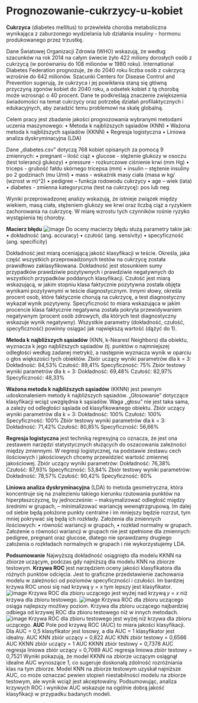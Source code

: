 # Prognozowanie-cukrzycy-u-kobiet
**Cukrzyca** (diabetes mellitus) to przewlekła choroba metaboliczna wynikająca z zaburzonego 
wydzielania lub działania insuliny - hormonu produkowanego przez trzustkę.

Dane Światowej Organizacji Zdrowia (WHO) wskazują, że według szacunków na rok 2014 na całym świecie żyło 422 miliony dorosłych osób z cukrzycą (w porównaniu do 108 milionów w 1980 roku). International Diabetes Federation prognozuje, że do 2040 roku liczba osób z cukrzycą wzrośnie do 642 milionów. Szacunki Centers for Disease Control and Prevention sugerują, że cukrzyca i jej powikłania staną się główną przyczyną zgonów kobiet do 2040 roku, a odsetek kobiet z tą chorobą może wzrosnąć o 40 procent. Dane te podkreślają znaczenie zwiększenia świadomości na temat cukrzycy oraz potrzebę działań profilaktycznych i edukacyjnych, aby zaradzić temu problemowi na skalę globalną.

Celem pracy jest zbadanie jakości prognozowania wybranymi metodami uczenia maszynowego:
• Metoda k najbliższych sąsiadów (KNN)
• Ważona metoda k najbliższych sąsiadów (KKNN)
• Regresja logistyczna
• Liniowa analiza dyskryminacyjna (LDA)

Dane „diabetes.csv” dotyczą 768 kobiet opisanych za pomocą 9 zmiennych:
• pregnant – ilość ciąż 
• glucose - stężenie glukozy w osoczu (test tolerancji glukozy)
• pressure - rozkurczowe ciśnienie krwi (mm Hg)
• triceps - grubość fałdu skórnego tricepsa (mm)
• insulin – stężenie insuliny po 2 godzinach (mu U/ml)
• mass - wskaźnik masy ciała (masa w kg/ (wzrost w m)^2) 
• pedigree – funkcja rodowodu cukrzycy
• age – wiek (lata)
• diabetes - zmienna kategoryczna (test na cukrzycę): pos lub neg

Wyniki przeprowadzonej analizy wskazują, że istnieje związek między wiekiem, masą ciała, stężeniem glukozy we krwi oraz liczbą ciąż a ryzykiem zachorowania na cukrzycę. W miarę wzrostu tych czynników rośnie ryzyko wystąpienia tej choroby.

**Macierz błędu**
![image](https://github.com/klaudiasolek/Prognozowanie-cukrzycy-u-kobiet/assets/146526586/c7833a65-6dc2-49d2-b770-18eef64e976a)
Do oceny macierzy błędu służą parametry takie jak:
• dokładność (ang. accuracy)
• czułość (ang. sensivity)
• specyficzność (ang. specificity)

Dokładność jest miarą oceniającą jakość klasyfikacji w teście. Określa, jaka część wszystkich przeprowadzonych testów na cukrzycę została prawidłowo zaklasyfikowana. Dokładność jest stosunkiem sumy przypadków prawdziwie pozytywnych i prawdziwie negatywnych do wszystkich przypadków poddanych klasyfikacji.
Czułość jest miarą wskazującą, w jakim stopniu klasa faktycznie pozytywna została objęta wynikami pozytywnymi w teście diagnostycznym. Innymi słowy, określa procent osob, które faktycznie chorują na cukrzycę, a test diagnostyczny wykazał wynik pozytywny.
Specyficzność to miara wskazująca w jakim procencie klasa faktycznie negatywna została pokryta przewidywaniem negatywnym (procent osób zdrowych, dla których test diagnostyczny wskazuje wynik negatywny).
Wszystkie parametry (dokładność, czułość, specyficzność) powinny osiągać jak największą wartość (dążyć do 1).

**Metoda k najbliższych sąsiadów** (KNN, k-Nearest Neighbors) dla obiektu, wyznacza k jego najbliższych sąsiadów (tj. punktów o najmniejszej odległości według zadanej metryki), a następnie wyznacza 
wynik w oparciu o głos większości tych obiektów.
Zbiór uczący wyniki parametrów dla k = 3: 
Dokładność: 84,53%
Czułość: 89,41%
Specyficzność: 75%
Zbiór testowy wyniki parametrów dla k = 3: 
Dokładność: 69,48%
Czułość: 82,97%
Specyficzność: 48,33%

**Ważona metoda k najbliższych sąsiadów** (KKNN) jest pewnym udoskonaleniem metody k najbliższych sąsiadów. „Głosowanie” dotyczące klasyfikacji wciąż uwzględnia k sąsiadów. Waga „głosu” nie jest 
taka sama, a zależy od odległości sąsiada od klasyfikowanego obiektu.
Zbiór uczący wyniki parametrów dla k = 3: 
Dokładność: 100%
Czułość: 100%
Specyficzność: 100%
Zbiór testowy wyniki parametrów dla k = 3: 
Dokładność: 71,42%
Czułość: 80,85%
Specyficzność: 56,66%

**Regresja logistyczna** jest techniką regresyjną co oznacza, że jest ona zestawem narzędzi statystycznych służących do oszacowania zależności między zmiennymi. W regresji logistycznej, na 
podstawie zestawu cech ilościowych i jakościowych chcemy przewidzieć wartość zmiennej jakościowej.
Zbiór uczący wyniki parametrów: 
Dokładność: 76,38%
Czułość: 87,93%
Specyficzność: 53,84%
Zbiór testowy wyniki parametrów: 
Dokładność: 78,57%
Czułość: 90,42%
Specyficzność: 60%

**Liniowa analiza dyskryminacyjna** (LDA) to metoda geometryczna, która koncentruje się na znalezieniu takiego kierunku rzutowania punktów na hiperpłaszczyznę, by jednocześnie: 
– maksymalizować odległość między średnimi w grupach, 
– minimalizować wariancję wewnątrzgrupową.
Im dalej od siebie będą położone punkty centralne i im mniejszy będzie rozrzut, tym mniej pokrywać się będą ich rozkłady.
Założenia dla zmiennych ilościowych:
• równość wariancji w grupach,
• rozkład normalny w grupach.
Założenie o równości wariancji w grupach nie jest spełnione dla zmiennych: pedigree, pregnant oraz 
glucose, dlatego nie sprawdzamy drugiego założenia o rozkładach normalnych w grupach i nie wykorzystujemy LDA.

**Podsumowanie**
Najwyższą dokładność osiągnięto dla modelu KKNN na zbiorze uczącym, podczas gdy najniższą dla modelu KNN na zbiorze testowym.
**Krzywa ROC** jest narzędziem oceny jakości klasyfikatora dla różnych punktów odcięcia. Jest to graficzne przedstawienie zachowania modelu w zależności od poziomów specyficzności i czułości. Im bardziej krzywa ROC unosi się nad krzywą y = x tym lepszy jest klasyfikator. 
![image](https://github.com/klaudiasolek/Prognozowanie-cukrzycy-u-kobiet/assets/146526586/89a1cfd1-aee4-4ef7-bd03-6c50e0e88679)
Krzywa ROC dla zbioru uczącego jest wyżej nad krzywą 𝑦 = 𝑥 niż krzywa dla zbioru testowego.
![image](https://github.com/klaudiasolek/Prognozowanie-cukrzycy-u-kobiet/assets/146526586/1adf389c-3ba3-4adf-8b06-57f202145c63)
Krzywa ROC dla zbioru uczącego osiąga najlepszy możliwy poziom. Krzywa dla zbioru uczącego 
najbardziej odbiega od krzywej ROC dla zbioru testowego niż w innych metodach.
![image](https://github.com/klaudiasolek/Prognozowanie-cukrzycy-u-kobiet/assets/146526586/fafa3a6d-6c8c-4382-ba4a-f555b2842a88)
Krzywa ROC dla zbioru testowego jest wyżej niż krzywa dla zbioru uczącego.
**AUC** 
Pole pod krzywą ROC (AUC) to miara jakości klasyfikacji. Dla AUC = 0,5 klasyfikator jest losowy, a dla AUC = 1 klasyfikator jest idealny.
AUC KNN zbiór uczący = 0,822
AUC KNN zbiór testowy = 0,6566
AUC KKNN zbiór uczący = 1
AUC KKNN zbiór testowy = 0,7378
AUC regresja liniowa zbiór uczący = 0,7089
AUC regresja liniowa zbiór testowy = 0,7521
Wyniki pokazują, że model KKNN na zbiorze uczącym osiągnął idealne AUC wynoszące 1, co sugeruje doskonałą zdolność rozróżniania klas na tym zbiorze. Model KNN na zbiorze testowym uzyskał najniższe AUC, co może oznaczać pewien stopień niestabilności modelu na zbiorze testowym, ale wynik wciąż jest akceptowalny.
Podsumowując, analiza krzywych ROC i wyników AUC wskazuje na ogólnie dobrą jakość klasyfikacji w przypadku badanych modeli.
